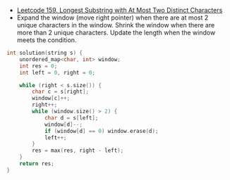 - [Leetcode 159. Longest Substring with At Most Two Distinct Characters](https://leetcode.ca/all/159.html)
- Expand the window (move right pointer) when there are at most 2 unique characters in the window. Shrink the window when there are more than 2 unique characters. Update the length when the window meets the condition. 

```cpp
int solution(string s) {
    unordered_map<char, int> window;
    int res = 0;
    int left = 0, right = 0;

    while (right < s.size()) {
        char c = s[right];
        window[c]++;
        right++;
        while (window.size() > 2) {
            char d = s[left];
            window[d]--;
            if (window[d] == 0) window.erase(d);
            left++;
        }
        res = max(res, right - left);
    }
    return res;
}
```
